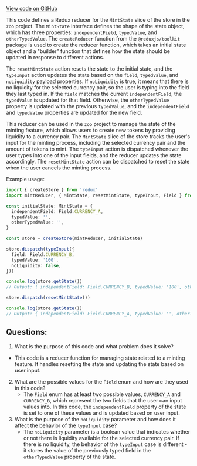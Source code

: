 [View code on GitHub](zoo-labs/zoo/blob/master/core/src/state/mint/reducer.ts)

This code defines a Redux reducer for the `MintState` slice of the store in the `zoo` project. The `MintState` interface defines the shape of the state object, which has three properties: `independentField`, `typedValue`, and `otherTypedValue`. The `createReducer` function from the `@reduxjs/toolkit` package is used to create the reducer function, which takes an initial state object and a "builder" function that defines how the state should be updated in response to different actions.

The `resetMintState` action resets the state to the initial state, and the `typeInput` action updates the state based on the `field`, `typedValue`, and `noLiquidity` payload properties. If `noLiquidity` is true, it means that there is no liquidity for the selected currency pair, so the user is typing into the field they last typed in. If the `field` matches the current `independentField`, the `typedValue` is updated for that field. Otherwise, the `otherTypedValue` property is updated with the previous `typedValue`, and the `independentField` and `typedValue` properties are updated for the new field.

This reducer can be used in the `zoo` project to manage the state of the minting feature, which allows users to create new tokens by providing liquidity to a currency pair. The `MintState` slice of the store tracks the user's input for the minting process, including the selected currency pair and the amount of tokens to mint. The `typeInput` action is dispatched whenever the user types into one of the input fields, and the reducer updates the state accordingly. The `resetMintState` action can be dispatched to reset the state when the user cancels the minting process. 

Example usage:

```typescript
import { createStore } from 'redux'
import mintReducer, { MintState, resetMintState, typeInput, Field } from './mintReducer'

const initialState: MintState = {
  independentField: Field.CURRENCY_A,
  typedValue: '',
  otherTypedValue: '',
}

const store = createStore(mintReducer, initialState)

store.dispatch(typeInput({
  field: Field.CURRENCY_B,
  typedValue: '100',
  noLiquidity: false,
}))

console.log(store.getState())
// Output: { independentField: Field.CURRENCY_B, typedValue: '100', otherTypedValue: '' }

store.dispatch(resetMintState())

console.log(store.getState())
// Output: { independentField: Field.CURRENCY_A, typedValue: '', otherTypedValue: '' }
```
## Questions: 
 1. What is the purpose of this code and what problem does it solve?
   - This code is a reducer function for managing state related to a minting feature. It handles resetting the state and updating the state based on user input.
2. What are the possible values for the `Field` enum and how are they used in this code?
   - The `Field` enum has at least two possible values, `CURRENCY_A` and `CURRENCY_B`, which represent the two fields that the user can input values into. In this code, the `independentField` property of the state is set to one of these values and is updated based on user input.
3. What is the purpose of the `noLiquidity` parameter and how does it affect the behavior of the `typeInput` case?
   - The `noLiquidity` parameter is a boolean value that indicates whether or not there is liquidity available for the selected currency pair. If there is no liquidity, the behavior of the `typeInput` case is different - it stores the value of the previously typed field in the `otherTypedValue` property of the state.